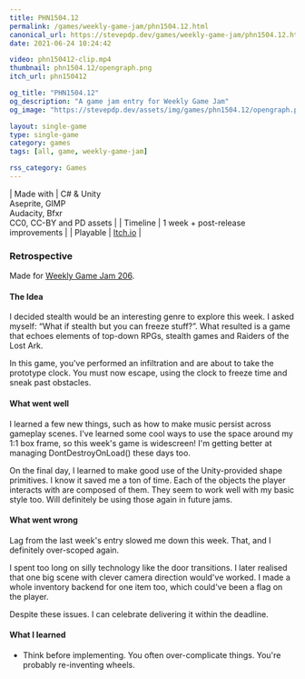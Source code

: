 ```yaml
---
title: PHN1504.12
permalink: /games/weekly-game-jam/phn1504.12.html
canonical_url: https://stevepdp.dev/games/weekly-game-jam/phn1504.12.html
date: 2021-06-24 10:24:42

video: phn150412-clip.mp4
thumbnail: phn1504.12/opengraph.png
itch_url: phn150412

og_title: "PHN1504.12"
og_description: "A game jam entry for Weekly Game Jam"
og_image: "https://stevepdp.dev/assets/img/games/phn1504.12/opengraph.png"

layout: single-game
type: single-game
category: games
tags: [all, game, weekly-game-jam]

rss_category: Games
---
```


| Made with	| C# &amp; Unity<br>Aseprite, GIMP<br>Audacity, Bfxr<br>CC0, CC-BY and PD assets |
| Timeline | 1 week + post-release improvements |
| Playable | <a href="https://stevepdp.itch.io/phn150412" rel="me noopener noreferrer" target="_blank" title="Play the game on Itch.io">Itch.io</a> |


### Retrospective
Made for <a href="https://web.archive.org/web/20220925020739/https://itch.io/jam/weekly-game-jam-206" rel="noopener noreferrer" target="_blank">Weekly Game Jam 206</a>.


#### The Idea
I decided stealth would be an interesting genre to explore this week. I asked myself: &ldquo;What if stealth but you can freeze stuff?&rdquo;. What resulted is a game that echoes elements of top-down RPGs, stealth games and Raiders of the Lost Ark.

In this game, you&apos;ve performed an infiltration and are about to take the prototype clock. You must now escape, using the clock to freeze time and sneak past obstacles.


#### What went well
I learned a few new things, such as how to make music persist across gameplay scenes. I&apos;ve learned some cool ways to use the space around my 1:1 box frame, so this week&apos;s game is widescreen! I&apos;m getting better at managing DontDestroyOnLoad() these days too.

On the final day, I learned to make good use of the Unity-provided shape primitives. I know it saved me a ton of time. Each of the objects the player interacts with are composed of them. They seem to work well with my basic style too. Will definitely be using those again in future jams.


#### What went wrong
Lag from the last week&apos;s entry slowed me down this week. That, and I definitely over-scoped again.

I spent too long on silly technology like the door transitions. I later realised that one big scene with clever camera direction would&apos;ve worked. I made a whole inventory backend for one item too, which could&apos;ve been a flag on the player.

Despite these issues. I can celebrate delivering it within the deadline.


#### What I learned
* Think before implementing. You often over-complicate things. You&apos;re probably re-inventing wheels.